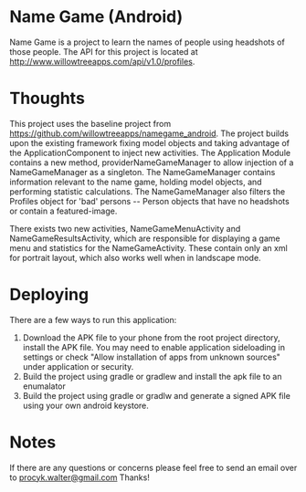# Name Game (Android) #
Name Game is a project to learn the names of people using headshots of those people. The API for this project is located at  http://www.willowtreeapps.com/api/v1.0/profiles.

# Thoughts #
This project uses the baseline project from https://github.com/willowtreeapps/namegame_android. The project builds upon the existing framework fixing model objects and taking advantage of the ApplicationComponent to inject new activities. The Application Module contains a new method, providerNameGameManager to allow injection of a NameGameManager as a singleton. The NameGameManager contains information relevant to the name game, holding model objects, and performing statistic calculations. The NameGameManager also filters the Profiles object for 'bad' persons -- Person objects that have no headshots or contain a featured-image.

There exists two new activities, NameGameMenuActivity and NameGameResultsActivity, which are responsible for displaying a game menu and statistics for the NameGameActivity. These contain only an xml for portrait layout, which also works well when in landscape mode.

# Deploying #
There are a few ways to run this application:
1. Download the APK file to your phone from the root project directory, install the APK file. You may need to enable application sideloading in settings or check "Allow installation of apps from unknown sources" under application or security.
2. Build the project using gradle or gradlew and install the apk file to an enumalator
3. Build the project using gradle or gradlw and generate a signed APK file using your own android keystore.

# Notes #
If there are any questions or concerns please feel free to send an email over to procyk.walter@gmail.com
Thanks!